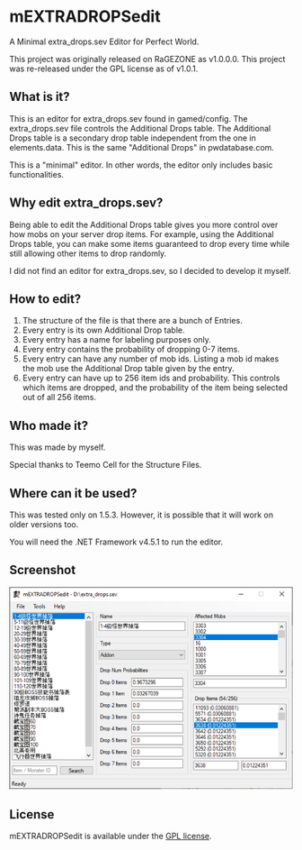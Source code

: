 # mEXTRADROPSedit

A Minimal extra_drops.sev Editor for Perfect World.

This project was originally released on RaGEZONE as v1.0.0.0. This project was
re-released under the GPL license as of v1.0.1.

## What is it?

This is an editor for extra_drops.sev found in gamed/config. The extra_drops.sev
file controls the Additional Drops table. The Additional Drops table is a
secondary drop table independent from the one in elements.data. This is the same
"Additional Drops" in pwdatabase.com.

This is a "minimal" editor. In other words, the editor only includes basic
functionalities.

## Why edit extra_drops.sev?

Being able to edit the Additional Drops table gives you more control over how
mobs on your server drop items. For example, using the Additional Drops table,
you can make some items guaranteed to drop every time while still allowing other
items to drop randomly.

I did not find an editor for extra_drops.sev, so I decided to develop it myself.

## How to edit?

1. The structure of the file is that there are a bunch of Entries.
2. Every entry is its own Additional Drop table.
3. Every entry has a name for labeling purposes only.
4. Every entry contains the probability of dropping 0-7 items.
5. Every entry can have any number of mob ids. Listing a mob id makes the mob
   use the Additional Drop table given by the entry.
6. Every entry can have up to 256 item ids and probability. This controls which
   items are dropped, and the probability of the item being selected out of all
   256 items.

## Who made it?

This was made by myself.

Special thanks to Teemo Cell for the Structure Files.

## Where can it be used?

This was tested only on 1.5.3. However, it is possible that it will work on older versions too.

You will need the .NET Framework v4.5.1 to run the editor.

## Screenshot

![Image of Main Window](main.png)

## License

mEXTRADROPSedit is available under the [GPL license](https://www.gnu.org/licenses/gpl-3.0.en.html).
